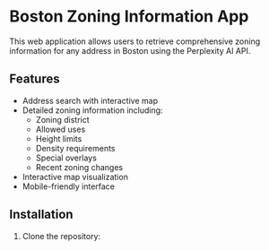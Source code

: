 # Boston Zoning Information App

This web application allows users to retrieve comprehensive zoning information for any address in Boston using the Perplexity AI API.

## Features

- Address search with interactive map
- Detailed zoning information including:
  - Zoning district
  - Allowed uses
  - Height limits
  - Density requirements
  - Special overlays
  - Recent zoning changes
- Interactive map visualization
- Mobile-friendly interface

## Installation

1. Clone the repository: 